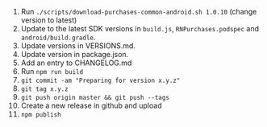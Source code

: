1. Run `./scripts/download-purchases-common-android.sh 1.0.10` (change version to latest)
1. Update to the latest SDK versions in `build.js`, `RNPurchases.podspec` and `android/build.gradle`.
1. Update versions in VERSIONS.md.
1. Update version in package.json.
1. Add an entry to CHANGELOG.md
1. Run `npm run build`
1. `git commit -am "Preparing for version x.y.z"`
1. `git tag x.y.z`
1. `git push origin master && git push --tags`
1. Create a new release in github and upload
1. `npm publish`

